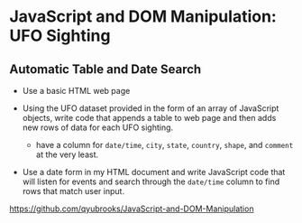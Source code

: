 # JavaScript and DOM Manipulation: UFO Sighting

## Automatic Table and Date Search

* Use a basic HTML web page 

* Using the UFO dataset provided in the form of an array of JavaScript objects, write code that appends a table to web page and then adds new rows of data for each UFO sighting.

  * have a column for `date/time`, `city`, `state`, `country`, `shape`, and `comment` at the very least.

* Use a date form in my HTML document and write JavaScript code that will listen for events and search through the `date/time` column to find rows that match user input.

https://github.com/qyubrooks/JavaScript-and-DOM-Manipulation

